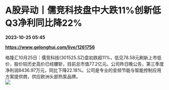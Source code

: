 # A股异动丨儒竞科技盘中大跌11%创新低 Q3净利同比降22%

**2023-10-25 05:45**

**https://www.gelonghui.com/live/1261756**

格隆汇10月25日｜儒竞科技(301525.SZ)盘初跌超11%，低见78.58元刷新上市低价，股价较历史高价已经腰斩，目前总市值77.2亿元。公司昨日晚公告，第三季度净利润8436.97万元，同比下降22.18%。公司是专业的变频节能与智能控制应用方案提供商，供应欧洲头部热泵品牌。  
![](https://img5.gelonghui.com/live/54374-a2d5993b-9c74-4ae7-8214-563c545d3204.png)